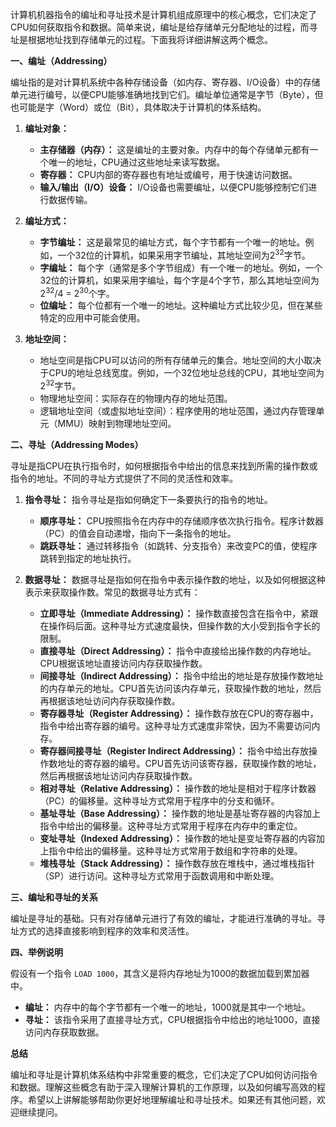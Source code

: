 计算机机器指令的编址和寻址技术是计算机组成原理中的核心概念，它们决定了CPU如何获取指令和数据。简单来说，编址是给存储单元分配地址的过程，而寻址是根据地址找到存储单元的过程。下面我将详细讲解这两个概念。

**一、编址（Addressing）**

编址指的是对计算机系统中各种存储设备（如内存、寄存器、I/O设备）中的存储单元进行编号，以便CPU能够准确地找到它们。编址单位通常是字节（Byte），但也可能是字（Word）或位（Bit），具体取决于计算机的体系结构。

1. **编址对象：**
    
    - **主存储器（内存）：** 这是编址的主要对象。内存中的每个存储单元都有一个唯一的地址，CPU通过这些地址来读写数据。
    - **寄存器：** CPU内部的寄存器也有地址或编号，用于快速访问数据。
    - **输入/输出（I/O）设备：** I/O设备也需要编址，以便CPU能够控制它们进行数据传输。
2. **编址方式：**
    
    - **字节编址：** 这是最常见的编址方式，每个字节都有一个唯一的地址。例如，一个32位的计算机，如果采用字节编址，其地址空间为2<sup>32</sup>字节。
    - **字编址：** 每个字（通常是多个字节组成）有一个唯一的地址。例如，一个32位的计算机，如果采用字编址，每个字是4个字节，那么其地址空间为2<sup>32</sup>/4 = 2<sup>30</sup>个字。
    - **位编址：** 每个位都有一个唯一的地址。这种编址方式比较少见，但在某些特定的应用中可能会使用。
3. **地址空间：**
    
    - 地址空间是指CPU可以访问的所有存储单元的集合。地址空间的大小取决于CPU的地址总线宽度。例如，一个32位地址总线的CPU，其地址空间为2<sup>32</sup>字节。
    - 物理地址空间：实际存在的物理内存的地址范围。
    - 逻辑地址空间（或虚拟地址空间）：程序使用的地址范围，通过内存管理单元（MMU）映射到物理地址空间。

**二、寻址（Addressing Modes）**

寻址是指CPU在执行指令时，如何根据指令中给出的信息来找到所需的操作数或指令的地址。不同的寻址方式提供了不同的灵活性和效率。

1. **指令寻址：** 指令寻址是指如何确定下一条要执行的指令的地址。
    
    - **顺序寻址：** CPU按照指令在内存中的存储顺序依次执行指令。程序计数器（PC）的值会自动递增，指向下一条指令的地址。
    - **跳跃寻址：** 通过转移指令（如跳转、分支指令）来改变PC的值，使程序跳转到指定的地址执行。
2. **数据寻址：** 数据寻址是指如何在指令中表示操作数的地址，以及如何根据这种表示来获取操作数。常见的数据寻址方式有：
    
    - **立即寻址（Immediate Addressing）：** 操作数直接包含在指令中，紧跟在操作码后面。这种寻址方式速度最快，但操作数的大小受到指令字长的限制。
    - **直接寻址（Direct Addressing）：** 指令中直接给出操作数的内存地址。CPU根据该地址直接访问内存获取操作数。
    - **间接寻址（Indirect Addressing）：** 指令中给出的地址是存放操作数地址的内存单元的地址。CPU首先访问该内存单元，获取操作数的地址，然后再根据该地址访问内存获取操作数。
    - **寄存器寻址（Register Addressing）：** 操作数存放在CPU的寄存器中，指令中给出寄存器的编号。这种寻址方式速度非常快，因为不需要访问内存。
    - **寄存器间接寻址（Register Indirect Addressing）：** 指令中给出存放操作数地址的寄存器的编号。CPU首先访问该寄存器，获取操作数的地址，然后再根据该地址访问内存获取操作数。
    - **相对寻址（Relative Addressing）：** 操作数的地址是相对于程序计数器（PC）的偏移量。这种寻址方式常用于程序中的分支和循环。
    - **基址寻址（Base Addressing）：** 操作数的地址是基址寄存器的内容加上指令中给出的偏移量。这种寻址方式常用于程序在内存中的重定位。
    - **变址寻址（Indexed Addressing）：** 操作数的地址是变址寄存器的内容加上指令中给出的偏移量。这种寻址方式常用于数组和字符串的处理。
    - **堆栈寻址（Stack Addressing）：** 操作数存放在堆栈中，通过堆栈指针（SP）进行访问。这种寻址方式常用于函数调用和中断处理。

**三、编址和寻址的关系**

编址是寻址的基础。只有对存储单元进行了有效的编址，才能进行准确的寻址。寻址方式的选择直接影响到程序的效率和灵活性。

**四、举例说明**

假设有一个指令 `LOAD 1000`，其含义是将内存地址为1000的数据加载到累加器中。

- **编址：** 内存中的每个字节都有一个唯一的地址，1000就是其中一个地址。
- **寻址：** 该指令采用了直接寻址方式，CPU根据指令中给出的地址1000，直接访问内存获取数据。

**总结**

编址和寻址是计算机体系结构中非常重要的概念，它们决定了CPU如何访问指令和数据。理解这些概念有助于深入理解计算机的工作原理，以及如何编写高效的程序。希望以上讲解能够帮助你更好地理解编址和寻址技术。如果还有其他问题，欢迎继续提问。